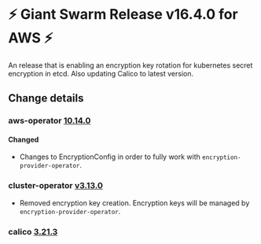 # :zap: Giant Swarm Release v16.4.0 for AWS :zap:

An release that is enabling an encryption key rotation for kubernetes secret encryption in etcd. Also updating Calico to latest version.

## Change details


### aws-operator [10.14.0](https://github.com/giantswarm/aws-operator/releases/tag/v10.14.0)

#### Changed
- Changes to EncryptionConfig in order to fully work with `encryption-provider-operator`.



### cluster-operator [v3.13.0](https://github.com/giantswarm/cluster-operator/releases/tag/vv3.13.0)

- Removed encryption key creation. Encryption keys will be managed by `encryption-provider-operator`.


### calico [3.21.3](https://github.com/projectcalico/calico/releases/tag/v3.21.3)

